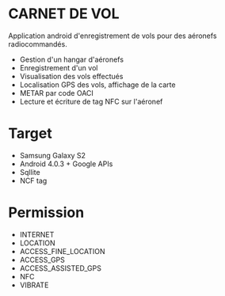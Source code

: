 # CARNET DE VOL
Application android d'enregistrement de vols pour des aéronefs radiocommandés.

* Gestion d'un hangar d'aéronefs 
* Enregistrement d'un vol
* Visualisation des vols effectués
* Localisation GPS des vols, affichage de la carte
* METAR par code OACI
* Lecture et écriture de tag NFC sur l'aéronef

# Target
* Samsung Galaxy S2
* Android 4.0.3 + Google APIs
* Sqllite
* NCF tag

# Permission
* INTERNET
* LOCATION
* ACCESS_FINE_LOCATION
* ACCESS_GPS
* ACCESS_ASSISTED_GPS
* NFC
* VIBRATE
